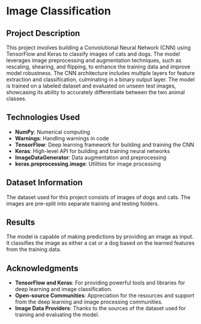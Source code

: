 # Image Classification

## Project Description

This project involves building a Convolutional Neural Network (CNN) using TensorFlow and Keras to classify images of cats and dogs. The model leverages image preprocessing and augmentation techniques, such as rescaling, shearing, and flipping, to enhance the training data and improve model robustness. The CNN architecture includes multiple layers for feature extraction and classification, culminating in a binary output layer. The model is trained on a labeled dataset and evaluated on unseen test images, showcasing its ability to accurately differentiate between the two animal classes.

## Technologies Used

- **NumPy**: Numerical computing
- **Warnings**: Handling warnings in code
- **TensorFlow**: Deep learning framework for building and training the CNN
- **Keras**: High-level API for building and training neural networks
- **ImageDataGenerator**: Data augmentation and preprocessing
- **keras.preprocessing.image**: Utilities for image processing

## Dataset Information

The dataset used for this project consists of images of dogs and cats. The images are pre-split into separate training and testing folders.

## Results

The model is capable of making predictions by providing an image as input. It classifies the image as either a cat or a dog based on the learned features from the training data.

## Acknowledgments

- **TensorFlow and Keras**: For providing powerful tools and libraries for deep learning and image classification.
- **Open-source Communities**: Appreciation for the resources and support from the deep learning and image processing communities.
- **Image Data Providers**: Thanks to the sources of the dataset used for training and evaluating the model.

